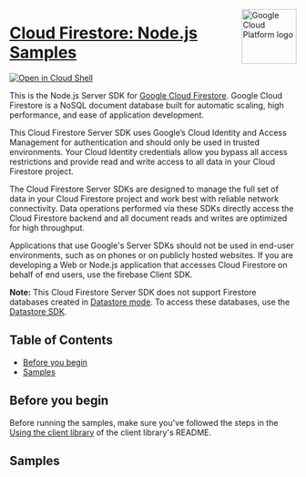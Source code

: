 [//]: # "This README.md file is auto-generated, all changes to this file will be lost."
[//]: # "To regenerate it, use `python -m synthtool`."
<img src="https://avatars2.githubusercontent.com/u/2810941?v=3&s=96" alt="Google Cloud Platform logo" title="Google Cloud Platform" align="right" height="96" width="96"/>

# [Cloud Firestore: Node.js Samples](https://github.com/googleapis/nodejs-firestore)

[![Open in Cloud Shell][shell_img]][shell_link]

This is the Node.js Server SDK for [Google Cloud Firestore](https://firebase.google.com/docs/firestore/). Google Cloud Firestore is a NoSQL document database built for automatic scaling, high performance, and ease of application development.

This Cloud Firestore Server SDK uses Google’s Cloud Identity and Access Management for authentication and should only be used in trusted environments. Your Cloud Identity credentials allow you bypass all access restrictions and provide read and write access to all data in your Cloud Firestore project.

The Cloud Firestore Server SDKs are designed to manage the full set of data in your Cloud Firestore project and work best with reliable network connectivity. Data operations performed via these SDKs directly access the Cloud Firestore backend and all document reads and writes are optimized for high throughput.

Applications that use Google&#x27;s Server SDKs should not be used in end-user environments, such as on phones or on publicly hosted websites. If you are developing a Web or Node.js application that accesses Cloud Firestore on behalf of end users, use the firebase Client SDK.

**Note:** This Cloud Firestore Server SDK does not support Firestore databases created in [Datastore mode](https://cloud.google.com/datastore/docs/firestore-or-datastore#in_datastore_mode). To access these databases, use the [Datastore SDK](https://www.npmjs.com/package/@google-cloud/datastore).

## Table of Contents

* [Before you begin](#before-you-begin)
* [Samples](#samples)

## Before you begin

Before running the samples, make sure you've followed the steps in the
[Using the client library](https://github.com/googleapis/nodejs-firestore#using-the-client-library) of the client
library's README.

## Samples


[shell_img]: https://gstatic.com/cloudssh/images/open-btn.png
[shell_link]: https://console.cloud.google.com/cloudshell/open?git_repo=https://github.com/googleapis/nodejs-firestore&page=editor&open_in_editor=samples/README.md
[product-docs]: https://cloud.google.com/firestore